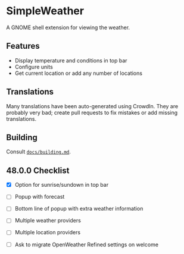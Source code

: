 # SimpleWeather

A GNOME shell extension for viewing the weather.

## Features

- Display temperature and conditions in top bar
- Configure units
- Get current location or add any number of locations

## Translations

Many translations have been auto-generated using CrowdIn.
They are probably very bad; create pull requests to fix mistakes
or add missing translations.

## Building

Consult [`docs/building.md`](./docs/building.md).

## 48.0.0 Checklist

- [x] Option for sunrise/sundown in top bar
- [ ] Popup with forecast
- [ ] Bottom line of popup with extra weather information
- [ ] Multiple weather providers
- [ ] Multiple location providers
- [ ] Ask to migrate OpenWeather Refined settings on welcome

